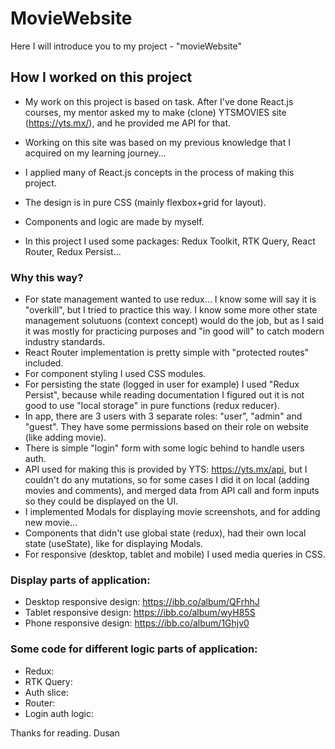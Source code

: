 # MovieWebsite

Here I will introduce you to my project - "movieWebsite"

## How I worked on this project

- My work on this project is based on task. After I've done React.js courses, my mentor asked my to make (clone) YTSMOVIES site (https://yts.mx/),
and he provided me API for that.

- Working on this site was based on my previous knowledge that I acquired on my learning journey...

- I applied many of React.js concepts in the process of making this project.

- The design is in pure CSS (mainly flexbox+grid for layout).

- Components and logic are made by myself.

- In this project I used some packages: Redux Toolkit, RTK Query, React Router, Redux Persist...

### Why this way?

- For state management wanted to use redux... I know some will say it is "overkill", but I tried to practice this way. I know some more other state management solutuons (context concept) would do the job, but as I said it was mostly for practicing purposes and "in good will" to catch modern industry standards.
- React Router implementation is pretty simple with "protected routes" included.
- For component styling I used CSS modules.
- For persisting the state (logged in user for example) I used "Redux Persist", because while reading documentation I figured out it is not good to use "local storage" in pure functions (redux reducer).
- In app, there are 3 users with 3 separate roles: "user", "admin" and "guest". They have some permissions based on their role on website (like adding movie).
- There is simple "login" form with some logic behind to handle users auth.
- API used for making this is provided by YTS: https://yts.mx/api, but I couldn't do any mutations, so for some cases I did it on local (adding movies and comments), and merged data from API call and form inputs so they could be displayed on the UI.
- I implemented Modals for displaying movie screenshots, and for adding new movie...
- Components that didn't use global state (redux), had their own local state (useState), like for displaying Modals.
- For responsive (desktop, tablet and mobile) I used media queries in CSS.

### Display parts of application:
- Desktop responsive design: https://ibb.co/album/QFrhhJ
- Tablet responsive design: https://ibb.co/album/wyH85S
- Phone responsive design: https://ibb.co/album/1Ghjv0

### Some code for different logic parts of application:
- Redux:
- RTK Query:
- Auth slice:
- Router:
- Login auth logic:

Thanks for reading. Dusan


